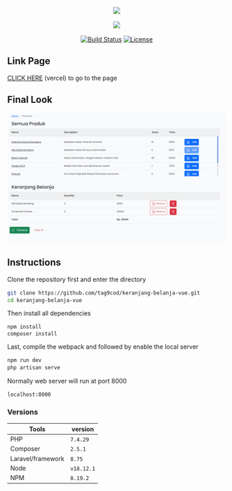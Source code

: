 <p align="center"><a href="https://laravel.com" target="_blank"><img src="https://raw.githubusercontent.com/laravel/art/master/logo-lockup/5%20SVG/2%20CMYK/1%20Full%20Color/laravel-logolockup-cmyk-red.svg" width="400"></a></p>
<p align="center"><a href="https://vuejs.org/" target="_blank"><img src="https://github.com/jalbertsr/logo-badge-images/blob/master/img/rsz_vue.png?raw=true" width="100"></a></p>

<p align="center">
<a href="https://travis-ci.org/laravel/framework"><img src="https://travis-ci.org/laravel/framework.svg" alt="Build Status"></a>
<a href="https://packagist.org/packages/laravel/framework"><img src="https://img.shields.io/packagist/l/laravel/framework" alt="License"></a>
</p>

## Link Page

[CLICK HERE](https://cart-vuejs.vercel.app/) (vercel) to go to the page


## Final Look

![Target](./ComponentLayout/Target.png)

## Instructions

Clone the repository first and enter the directory

```bash
git clone https://github.com/tag9cod/keranjang-belanja-vue.git
cd keranjang-belanja-vue
```

Then install all dependencies

```
npm install
composer install
```

Last, compile the webpack and followed by enable the local server

```bash
npm run dev
php artisan serve
```

Normally web server will run at port 8000

```
localhost:8000
```

### Versions

| Tools             | version    |
| ----------------- | ---------- |
| PHP               | `7.4.29`   |
| Composer          | `2.5.1`    |
| Laravel/framework | `8.75`     |
| Node              | `v18.12.1` |
| NPM               | `8.19.2`   |
